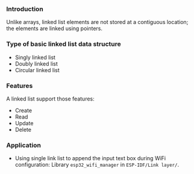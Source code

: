### Introduction

Unlike arrays, linked list elements are not stored at a contiguous location; the elements are linked using pointers.

### Type of basic linked list data structure

* Singly linked list
* Doubly linked list
* Circular linked list

### Features

A linked list support those features:

* Create
* Read
* Update
* Delete

### Application

* Using single link list to append the input text box during WiFi configuration: Library ``esp32_wifi_manager`` in ``ESP-IDF/Link layer/``.